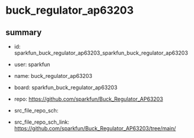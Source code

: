 # buck_regulator_ap63203
 
## summary 
* id: sparkfun_buck_regulator_ap63203_sparkfun_buck_regulator_ap63203
* user: sparkfun
* name: buck_regulator_ap63203
* board: sparkfun_buck_regulator_ap63203
* repo: https://github.com/sparkfun/Buck_Regulator_AP63203



* src_file_repo_sch: 
* src_file_repo_sch_link: https://github.com/sparkfun/Buck_Regulator_AP63203/tree/main/






